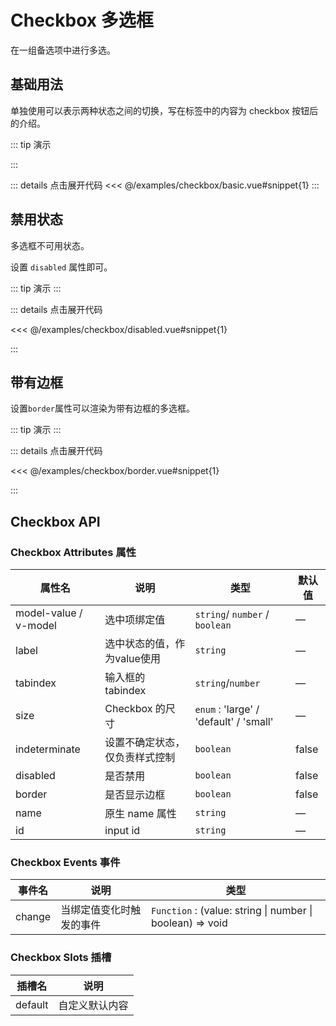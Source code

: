 # Checkbox 多选框

在一组备选项中进行多选。

## 基础用法

单独使用可以表示两种状态之间的切换，写在标签中的内容为 checkbox 按钮后的介绍。

<script lang="ts" setup>
import  Basic from '../examples/checkbox/basic.vue';
import  Disabled from '../examples/checkbox/disabled.vue';
import Border from '../examples/checkbox/border.vue';
</script>


::: tip 演示

<basic/>
:::

::: details 点击展开代码
<<< @/examples/checkbox/basic.vue#snippet{1}
:::

## 禁用状态

多选框不可用状态。

设置 `disabled` 属性即可。

::: tip 演示
<disabled />
:::

::: details 点击展开代码

<<< @/examples/checkbox/disabled.vue#snippet{1}

:::

## 带有边框

设置`border`属性可以渲染为带有边框的多选框。

::: tip 演示
<border />
:::

::: details 点击展开代码

<<< @/examples/checkbox/border.vue#snippet{1}

:::

## Checkbox API

### Checkbox Attributes 属性

| 属性名                   | 说明                | 类型                                     | 默认值   |
|-----------------------|-------------------|----------------------------------------|-------|
| model-value / v-model | 选中项绑定值	           | `string`/ `number` / `boolean`         | —     |
| label                 | 选中状态的值，作为value使用	 | `string`                               | —     |
| tabindex              | 输入框的 tabindex	    | `string`/`number`                      | —     |
| size                  | Checkbox 的尺寸	     | `enum` : 'large' / 'default' / 'small' | —     |
| indeterminate         | 设置不确定状态，仅负责样式控制	  | `boolean`                              | false |
| disabled              | 是否禁用	             | `boolean`                              | false |
| border                | 是否显示边框	           | `boolean`                              | false |
| name                  | 原生 name 属性	       | `string`                               | —     |
| id                    | input id	         | `string`                               | —     |

### Checkbox Events 事件

| 事件名    | 说明            | 类型                                                        |
|--------|---------------|-----------------------------------------------------------|
| change | 当绑定值变化时触发的事件	 | `Function` : (value: string \| number \| boolean) => void |

### Checkbox Slots 插槽

| 插槽名     | 说明      |
|---------|---------|
| default | 自定义默认内容 |
